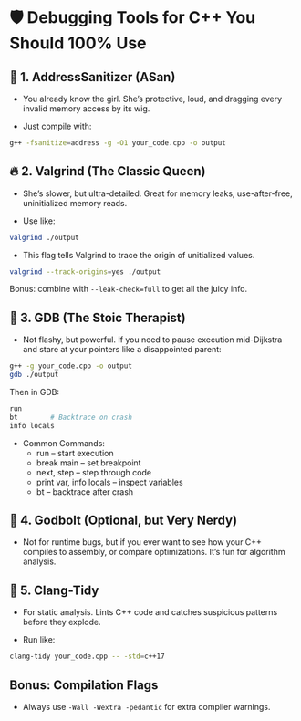 # 🛡️ Debugging Tools for C++ You Should 100% Use

## 🧼 1. AddressSanitizer (ASan)

- You already know the girl. She’s protective, loud, and dragging every invalid memory access by its wig.

- Just compile with:

```bash
g++ -fsanitize=address -g -O1 your_code.cpp -o output
```

## 🔥 2. Valgrind (The Classic Queen)

- She’s slower, but ultra-detailed. Great for memory leaks, use-after-free, uninitialized memory reads.

- Use like:

```bash
valgrind ./output
```

- This flag tells Valgrind to trace the origin of unitialized values.

```bash
valgrind --track-origins=yes ./output
```

Bonus: combine with `--leak-check=full` to get all the juicy info.

## 🧠 3. GDB (The Stoic Therapist)

- Not flashy, but powerful. If you need to pause execution mid-Dijkstra and stare at your pointers like a disappointed parent:

```bash
g++ -g your_code.cpp -o output
gdb ./output
```

Then in GDB:

```bash
run
bt        # Backtrace on crash
info locals
```

- Common Commands:
  - run – start execution
  - break main – set breakpoint
  - next, step – step through code
  - print var, info locals – inspect variables
  - bt – backtrace after crash

## 🌈 4. Godbolt (Optional, but Very Nerdy)

- Not for runtime bugs, but if you ever want to see how your C++ compiles to assembly, or compare optimizations. It’s fun for algorithm analysis.


## 🚀 5. Clang-Tidy

- For static analysis. Lints C++ code and catches suspicious patterns before they explode.

- Run like:

```bash
clang-tidy your_code.cpp -- -std=c++17
```

## Bonus: Compilation Flags

- Always use `-Wall -Wextra -pedantic` for extra compiler warnings.
